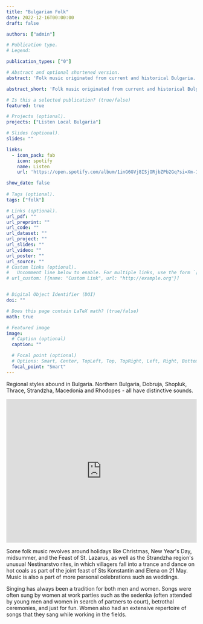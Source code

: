 ```yaml
---
title: "Bulgarian Folk"
date: 2022-12-16T00:00:00
draft: false

authors: ["admin"]

# Publication type.
# Legend:

publication_types: ["0"]

# Abstract and optional shortened version.
abstract: 'Folk music originated from current and historical Bulgaria.'

abstract_short: 'Folk music originated from current and historical Bulgaria.'

# Is this a selected publication? (true/false)
featured: true

# Projects (optional).
projects: ["Listen Local Bulgaria"]

# Slides (optional).
slides: ""

links:
  - icon_pack: fab
    icon: spotify
    name: Listen
    url: 'https://open.spotify.com/album/1inG6GVj8ISjORjbZPb2Gq?si=Xm-1ungDRUCW8DaLUuYr3Q'

show_date: false
    
# Tags (optional).
tags: ["folk"]

# Links (optional).
url_pdf: ""
url_preprint: ""
url_code: ""
url_dataset: ""
url_project: ""
url_slides: ""
url_video: ""
url_poster: ""
url_source: ""
# Custom links (optional).
#   Uncomment line below to enable. For multiple links, use the form `[{...}, {...}, {...}]`.
# url_custom: [{name: "Custom Link", url: "http://example.org"}]


# Digital Object Identifier (DOI)
doi: ""

# Does this page contain LaTeX math? (true/false)
math: true

# Featured image
image:
  # Caption (optional)
  caption: ""

  # Focal point (optional)
  # Options: Smart, Center, TopLeft, Top, TopRight, Left, Right, BottomLeft, Bottom, BottomRight
  focal_point: "Smart"
---
```


Regional styles abound in Bulgaria. Northern Bulgaria, Dobruja, Shopluk, Thrace, Strandzha, Macedonia and Rhodopes - all have distinctive sounds.


<iframe src="https://open.spotify.com/embed/album/1inG6GVj8ISjORjbZPb2Gq?utm_source=generator" width="100%" height="380" frameBorder="0" allowfullscreen="" allow="autoplay; clipboard-write; encrypted-media; fullscreen; picture-in-picture"></iframe>

Some folk music revolves around holidays like Christmas, New Year's Day, midsummer, and the Feast of St. Lazarus, as well as the Strandzha region's unusual Nestinarstvo rites, in which villagers fall into a trance and dance on hot coals as part of the joint feast of Sts Konstantin and Elena on 21 May. Music is also a part of more personal celebrations such as weddings.

Singing has always been a tradition for both men and women. Songs were often sung by women at work parties such as the sedenka (often attended by young men and women in search of partners to court), betrothal ceremonies, and just for fun. Women also had an extensive repertoire of songs that they sang while working in the fields.


